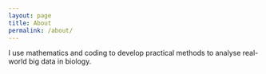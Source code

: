 ```yaml
---
layout: page
title: About
permalink: /about/
---
```


I use mathematics and coding to develop practical methods to analyse real-world big
data in biology.